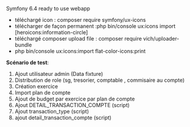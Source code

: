 Symfony 6.4 ready to use webapp


* téléchargé icon : composer require symfony/ux-icons
* télécharger de façon permanent :php bin/console ux:icons import [heroicons:information-circle]
* téléchargé composer upload file : composer require vich/uploader-bundle 
* php bin/console ux:icons:import flat-color-icons:print

**Scénario de test**:
1. Ajout utilisateur admin (Data fixture)
2. Distribution de role (sg, tresorier, comptable , commisaire au compte)
3. Création exercice
3. Import plan de compte
4. Ajout de budget par exercice par plan de compte
5. Ajout DETAIL_TRANSACTION_COMPTE (script)
6. Ajout transaction_type (script)
7. ajout detail_transaction_compte (script)
